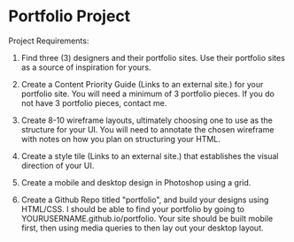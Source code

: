 # Portfolio Project 

Project Requirements: 

1. Find three (3) designers and their portfolio sites. Use their portfolio sites as a source of inspiration for yours. 

2. Create a Content Priority Guide (Links to an external site.) for your portfolio site. You will need a minimum of 3 portfolio pieces. If you do not have 3 portfolio pieces, contact me. 

3. Create 8-10 wireframe layouts, ultimately choosing one to use as the structure for your UI. You will need to annotate the chosen wireframe with notes on how you plan on structuring your HTML.  

4. Create a style tile (Links to an external site.) that establishes the visual direction of your UI. 

5. Create a mobile and desktop design in Photoshop using a grid. 

6. Create a Github Repo titled "portfolio", and build your designs using HTML/CSS. I should be able to find your portfolio by going to YOURUSERNAME.github.io/portfolio. Your site should be built mobile first, then using media queries to then lay out your desktop layout. 

